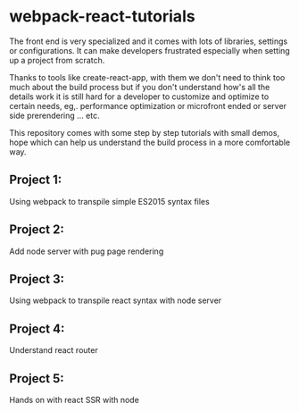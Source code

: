 # webpack-react-tutorials
The front end is very specialized and it comes with lots of libraries, settings or configurations. It can make developers frustrated especially when setting up a project from scratch. 

Thanks to tools like create-react-app, with them we don't need to think too much about the build process but if you don't understand how's all the details work it is still hard for a developer to customize and optimize to certain needs, eg,. performance optimization or microfront ended or server side prerendering ... etc. 

This repository comes with some step by step tutorials with small demos, hope which can help us understand the build process in a more comfortable way. 

## Project 1: 
Using webpack to transpile simple ES2015 syntax files

## Project 2: 
Add node server with pug page rendering

## Project 3: 
Using webpack to transpile react syntax with node server


## Project 4: 
Understand react router 

## Project 5: 
Hands on with react SSR with node